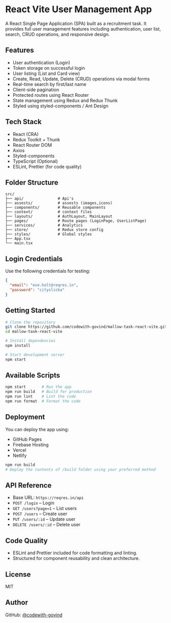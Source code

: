 # React Vite User Management App

A React Single Page Application (SPA) built as a recruitment task. It provides full user management features including authentication, user list, search, CRUD operations, and responsive design.

## Features

* User authentication (Login)
* Token storage on successful login
* User listing (List and Card view)
* Create, Read, Update, Delete (CRUD) operations via modal forms
* Real-time search by first/last name
* Client-side pagination
* Protected routes using React Router
* State management using Redux and Redux Thunk
* Styled using styled-components / Ant Design

## Tech Stack

* React (CRA)
* Redux Toolkit + Thunk
* React Router DOM
* Axios
* Styled-components
* TypeScript (Optional)
* ESLint, Prettier (for code quality)

## Folder Structure

```
src/
├── api/               # Api's
├── assests/           # assests (images,icons)
├── components/        # Reusable components
├── context/           # context files
├── layouts/           # AuthLayout, MainLayout
├── pages/             # Route pages (LoginPage, UserListPage)
├── services/          # Analytics
├── store/             # Redux store config
├── styles/            # Global styles
├── App.tsx
└── main.tsx
```

## Login Credentials

Use the following credentials for testing:

```json
{
  "email": "eve.holt@reqres.in",
  "password": "cityslicka"
}
```

## Getting Started

```bash
# Clone the repository
git clone https://github.com/codewith-govind/mallow-task-react-vite.git
cd mallow-task-react-vite

# Install dependencies
npm install

# Start development server
npm start
```

## Available Scripts

```bash
npm start       # Run the app
npm run build   # Build for production
npm run lint    # Lint the code
npm run format  # Format the code
```

## Deployment

You can deploy the app using:

* GitHub Pages
* Firebase Hosting
* Vercel
* Netlify

```bash
npm run build
# Deploy the contents of /build folder using your preferred method
```

## API Reference

* Base URL: `https://reqres.in/api`
* `POST /login` – Login
* `GET /users?page=1` – List users
* `POST /users` – Create user
* `PUT /users/:id` – Update user
* `DELETE /users/:id` – Delete user


## Code Quality

* ESLint and Prettier included for code formatting and linting.
* Structured for component reusability and clean architecture.

## License

MIT

## Author

GitHub: [@codewith-govind](https://github.com/codewith-govind)
